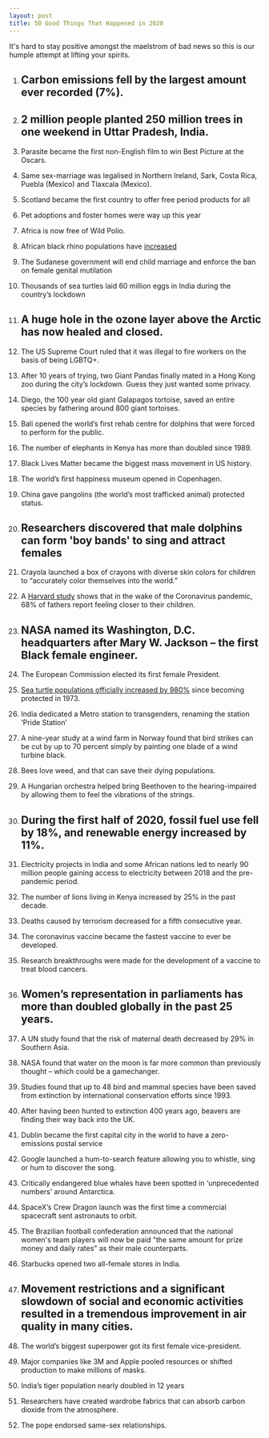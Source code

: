 ```yaml
---
layout: post
title: 50 Good Things That Happened in 2020 
---
```


It's hard to stay positive amongst the maelstrom of bad news so this is our humple attempt at lifting your spirits. 


1.  ## Carbon emissions fell by the largest amount ever recorded (7%).
    
2.  ## 2 million people planted 250 million trees in one weekend in Uttar Pradesh, India.
    
3.  Parasite became the first non-English film to win Best Picture at the Oscars.
    
4.  Same sex-marriage was legalised in Northern Ireland, Sark, Costa Rica, Puebla (Mexico) and Tlaxcala (Mexico).
    
5.  Scotland became the first country to offer free period products for all
    
6.  Pet adoptions and foster homes were way up this year
    
7.  Africa is now free of Wild Polio.
    
8.  African black rhino populations have [increased](https://www.aljazeera.com/news/2020/03/african-black-rhino-population-shows-modest-increase-200321105924013.html)
    
9.  The Sudanese government will end child marriage and enforce the ban on female genital mutilation
    
10.  Thousands of sea turtles laid 60 million eggs in India during the country’s lockdown
    
11.  ## A huge hole in the ozone layer above the Arctic has now healed and closed.
    
12.  The US Supreme Court ruled that it was illegal to fire workers on the basis of being LGBTQ+.
    
13.  After 10 years of trying, two Giant Pandas finally mated in a Hong Kong zoo during the city’s lockdown. Guess they just wanted some privacy.
    
14.  Diego, the 100 year old giant Galapagos tortoise, saved an entire species by fathering around 800 giant tortoises.
    
15.  Bali opened the world’s first rehab centre for dolphins that were forced to perform for the public.
    
16.  The number of elephants in Kenya has more than doubled since 1989.
    
17.  Black Lives Matter became the biggest mass movement in US history.
    
18.  The world’s first happiness museum opened in Copenhagen.
    
19.  China gave pangolins (the world’s most trafficked animal) protected status.
    
20.  ## Researchers discovered that male dolphins can form 'boy bands' to sing and attract females
    
21.  Crayola launched a box of crayons with diverse skin colors for children to “accurately color themselves into the world.”
    
22.  A [Harvard study](https://www.boston25news.com/news/health/pandemic-lockdown-bringing-fathers-closer-children-researchers-say/AXDM5ACQZRGJRG7MM2B5RVPFDE/) shows that in the wake of the Coronavirus pandemic, 68% of fathers report feeling closer to their children.
    
23.  ## NASA named its Washington, D.C. headquarters after Mary W. Jackson – the first Black female engineer.
    
24.  The European Commission elected its first female President.
    
25.  [Sea turtle populations officially increased by 980%](https://www.globalcitizen.org/en/content/sea-turtle-populations-increase/) since becoming protected in 1973.
    
26.  India dedicated a Metro station to transgenders, renaming the station ‘Pride Station’
    
27.  A nine-year study at a wind farm in Norway found that bird strikes can be cut by up to 70 percent simply by painting one blade of a wind turbine black.
    
28.  Bees love weed, and that can save their dying populations.
    
29.  A Hungarian orchestra helped bring Beethoven to the hearing-impaired by allowing them to feel the vibrations of the strings.
    
30.  ## During the first half of 2020, fossil fuel use fell by 18%, and renewable energy increased by 11%.
    
31.  Electricity projects in India and some African nations led to nearly 90 million people gaining access to electricity between 2018 and the pre-pandemic period.
    
32.  The number of lions living in Kenya increased by 25% in the past decade.
    
33.  Deaths caused by terrorism decreased for a fifth consecutive year.
    
34.  The coronavirus vaccine became the fastest vaccine to ever be developed.
    
35.  Research breakthroughs were made for the development of a vaccine to treat blood cancers.
    
36.  ## Women’s representation in parliaments has more than doubled globally in the past 25 years.
    
37.  A UN study found that the risk of maternal death decreased by 29% in Southern Asia.
    
38.  NASA found that water on the moon is far more common than previously thought – which could be a gamechanger.
    
39.  Studies found that up to 48 bird and mammal species have been saved from extinction by international conservation efforts since 1993.
    
40.  After having been hunted to extinction 400 years ago, beavers are finding their way back into the UK.
    
41.  Dublin became the first capital city in the world to have a zero-emissions postal service
    
42.  Google launched a hum-to-search feature allowing you to whistle, sing or hum to discover the song.
    
43.  Critically endangered blue whales have been spotted in ‘unprecedented numbers’ around Antarctica.
    
44.  SpaceX’s Crew Dragon launch was the first time a commercial spacecraft sent astronauts to orbit.
    
45.  The Brazilian football confederation announced that the national women's team players will now be paid "the same amount for prize money and daily rates" as their male counterparts.
    
46.  Starbucks opened two all-female stores in India.
    
47.  ## Movement restrictions and a significant slowdown of social and economic activities resulted in a tremendous improvement in air quality in many cities.
    
48.  The world’s biggest superpower got its first female vice-president.
    
49.  Major companies like 3M and Apple pooled resources or shifted production to make millions of masks.
    
50.  India’s tiger population nearly doubled in 12 years
    
51.  Researchers have created wardrobe fabrics that can absorb carbon dioxide from the atmosphere.
    
52.  The pope endorsed same-sex relationships.
